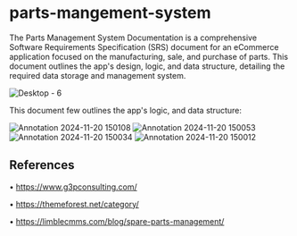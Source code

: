 # parts-mangement-system
The Parts Management System Documentation is a comprehensive Software Requirements Specification (SRS) document for an eCommerce application focused on the manufacturing, sale, and purchase of parts. This document outlines the app's design, logic, and data structure, detailing the required data storage and management system.

![Desktop - 6](https://github.com/user-attachments/assets/96ce9acc-edcc-4cf6-97c7-096e1e16c231)


This document few outlines the app's logic, and data structure:

![Annotation 2024-11-20 150108](https://github.com/user-attachments/assets/f72ac4e3-952a-4fb2-b1ba-0be9112dcdcf)
![Annotation 2024-11-20 150053](https://github.com/user-attachments/assets/aa203236-6c94-4ecd-b473-d99e9d7f74c2)
![Annotation 2024-11-20 150034](https://github.com/user-attachments/assets/8bb5cbfd-0ac6-40ec-94c1-49dfd178d1d9)
![Annotation 2024-11-20 150012](https://github.com/user-attachments/assets/423cb76e-b906-441f-b273-7f83fd9d22a0)


## References

•	https://www.g3pconsulting.com/

• https://themeforest.net/category/

•	https://limblecmms.com/blog/spare-parts-management/


